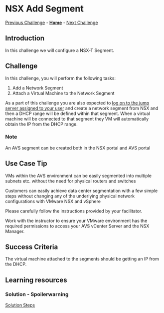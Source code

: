 # NSX Add Segment

[Previous Challenge](./01-NSX-DHCP.md) - **[Home](../Readme.md)** - [Next Challenge](./03-NSX-Add-DNS-Forwarder.md)

## Introduction

In this challenge we will configure a NSX-T Segment.

## Challenge 

In this challenge, you will perform the following tasks:

1.	Add a Network Segment
2.	Attach a Virtual Machine to the Network Segment

As a part of this challenge you are also expected to <u>log on to the jump server assigned to your user</u> and create a network segment from NSX and then a DHCP range will be defined within that segment. When a  virtual machine will be connected to that segment they VM will automatically obtain the IP from the DHCP range.  

### Note

An AVS segment can be created both in the NSX portal and AVS portal

## Use Case Tip 

VMs within the AVS environment can be easily segmented into multiple subnets etc. without the need for physical routers and switches

Customers can easily achieve data center segmentation with a few simple steps without changing any of the underlying physical network configurations with VMware NSX and vSphere 

Please carefully follow the instructions provided by your facilitator. 

Work with the instructor to ensure your VMware environment has the required permissions to access your AVS vCenter Server and the NSX Manager.

## Success Criteria

The virtual machine attached to the segments should be getting an IP from the DHCP.

## Learning resources

### Solution - Spoilerwarning

[Solution Steps](../Solutionguide/02-NSX-Add-Segment.md)
